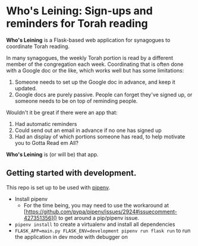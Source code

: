 Who's Leining: Sign-ups and reminders for Torah reading
=======================================================

**Who's Leining** is a Flask-based web application for synagogues to coordinate Torah reading.

In many synagogues, the weekly Torah portion is read by a different member of the congregation each week. Coordinating that is often done with a Google doc or the like, which works well but has some limitations:

1. Someone needs to set up the Google doc in advance, and keep it updated.
2. Google docs are purely passive. People can forget they've signed up, or someone needs to be on top of reminding people.

Wouldn't it be great if there were an app that:
1. Had automatic reminders
2. Could send out an email in advance if no one has signed up
3. Had an display of which portions someone has read, to help motivate you to Gotta Read em All?

**Who's Leining** is (or will be) that app.


## Getting started with development.

This repo is set up to be used with [pipenv](https://pipenv.readthedocs.io/en/latest/).

- Install pipenv
  - For the time being, you may need to use the workaround at [https://github.com/pypa/pipenv/issues/2924#issuecomment-427351356]() to get around a pip/pipenv issue.
- `pipenv install` to create a virtualenv and install all dependencies
- `FLASK_APP=main.py FLASK_ENV=development pipenv run flask run` to run the application in dev mode with debugger on
